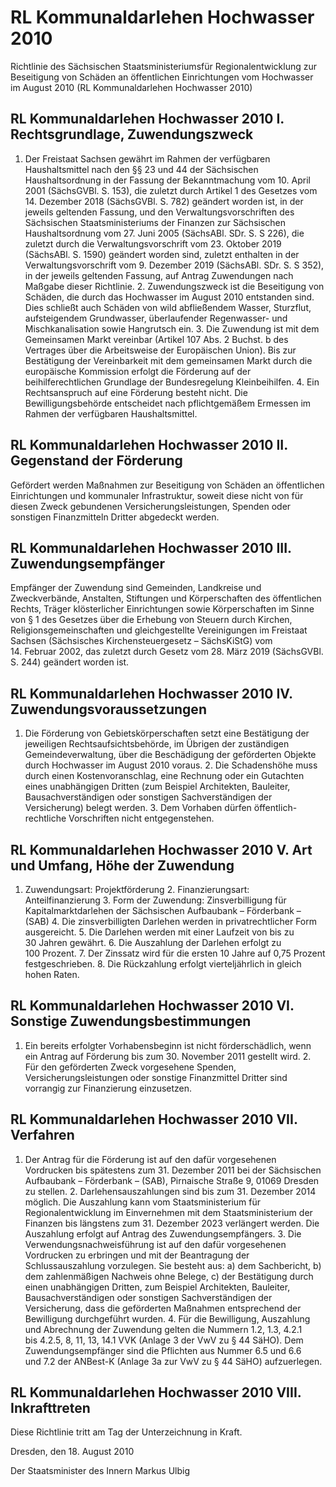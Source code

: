 # RL Kommunaldarlehen Hochwasser 2010

Richtlinie des Sächsischen Staatsministeriumsfür Regionalentwicklung zur Beseitigung von Schäden an öffentlichen Einrichtungen vom Hochwasser im August 2010 (RL Kommunaldarlehen Hochwasser 2010)

## RL Kommunaldarlehen Hochwasser 2010 I. Rechtsgrundlage, Zuwendungszweck

1. Der Freistaat Sachsen gewährt im Rahmen der verfügbaren Haushaltsmittel nach den §§ 23 und 44 der Sächsischen Haushaltsordnung in der Fassung der Bekanntmachung vom 10. April 2001 (SächsGVBl. S. 153), die zuletzt durch Artikel 1 des Gesetzes vom 14. Dezember 2018 (SächsGVBl. S. 782) geändert worden ist, in der jeweils geltenden Fassung, und den Verwaltungsvorschriften des Sächsischen Staatsministeriums der Finanzen zur Sächsischen Haushaltsordnung vom 27. Juni 2005 (SächsABl. SDr. S. S 226), die zuletzt durch die Verwaltungsvorschrift vom 23. Oktober 2019 (SächsABl. S. 1590) geändert worden sind, zuletzt enthalten in der Verwaltungsvorschrift vom 9. Dezember 2019 (SächsABl. SDr. S. S 352), in der jeweils geltenden Fassung, auf Antrag Zuwendungen nach Maßgabe dieser Richtlinie. 2. Zuwendungszweck ist die Beseitigung von Schäden, die durch das Hochwasser im August 2010 entstanden sind. Dies schließt auch Schäden von wild abfließendem Wasser, Sturzflut, aufsteigendem Grundwasser, überlaufender Regenwasser- und Mischkanalisation sowie Hangrutsch ein. 3. Die Zuwendung ist mit dem Gemeinsamen Markt vereinbar (Artikel 107 Abs. 2 Buchst. b des Vertrages über die Arbeitsweise der Europäischen Union). Bis zur Bestätigung der Vereinbarkeit mit dem gemeinsamen Markt durch die europäische Kommission erfolgt die Förderung auf der beihilferechtlichen Grundlage der Bundesregelung Kleinbeihilfen. 4. Ein Rechtsanspruch auf eine Förderung besteht nicht. Die Bewilligungsbehörde entscheidet nach pflichtgemäßem Ermessen im Rahmen der verfügbaren Haushaltsmittel. 
## RL Kommunaldarlehen Hochwasser 2010 II. Gegenstand der Förderung

Gefördert werden Maßnahmen zur Beseitigung von Schäden an öffentlichen Einrichtungen und kommunaler Infrastruktur, soweit diese nicht von für diesen Zweck gebundenen Versicherungsleistungen, Spenden oder sonstigen Finanzmitteln Dritter abgedeckt werden.


## RL Kommunaldarlehen Hochwasser 2010 III. Zuwendungsempfänger

Empfänger der Zuwendung sind Gemeinden, Landkreise und Zweckverbände, Anstalten, Stiftungen und Körperschaften des öffentlichen Rechts, Träger klösterlicher Einrichtungen sowie Körperschaften im Sinne von § 1 des Gesetzes über die Erhebung von Steuern durch Kirchen, Religionsgemeinschaften und gleichgestellte Vereinigungen im Freistaat Sachsen (Sächsisches Kirchensteuergesetz – SächsKiStG) vom 14. Februar 2002, das zuletzt durch Gesetz vom 28. März 2019 (SächsGVBl. S. 244) geändert worden ist.


## RL Kommunaldarlehen Hochwasser 2010 IV. Zuwendungsvoraussetzungen

1. Die Förderung von Gebietskörperschaften setzt eine Bestätigung der jeweiligen Rechtsaufsichtsbehörde, im Übrigen der zuständigen Gemeindeverwaltung, über die Beschädigung der geförderten Objekte durch Hochwasser im August 2010 voraus. 2. Die Schadenshöhe muss durch einen Kostenvoranschlag, eine Rechnung oder ein Gutachten eines unabhängigen Dritten (zum Beispiel Architekten, Bauleiter, Bausachverständigen oder sonstigen Sachverständigen der Versicherung) belegt werden. 3. Dem Vorhaben dürfen öffentlich-rechtliche Vorschriften nicht entgegenstehen. 
## RL Kommunaldarlehen Hochwasser 2010 V. Art und Umfang, Höhe der Zuwendung

1. Zuwendungsart: 
           Projektförderung 2. Finanzierungsart: 
           Anteilfinanzierung 3. Form der Zuwendung: 
           Zinsverbilligung für Kapitalmarktdarlehen der Sächsischen Aufbaubank – Förderbank – (SAB) 4. Die zinsverbilligten Darlehen werden in privatrechtlicher Form ausgereicht. 5. Die Darlehen werden mit einer Laufzeit von bis zu 30 Jahren gewährt. 6. Die Auszahlung der Darlehen erfolgt zu 100 Prozent. 7. Der Zinssatz wird für die ersten 10 Jahre auf 0,75 Prozent festgeschrieben. 8. Die Rückzahlung erfolgt vierteljährlich in gleich hohen Raten. 
## RL Kommunaldarlehen Hochwasser 2010 VI. Sonstige Zuwendungsbestimmungen

1. Ein bereits erfolgter Vorhabensbeginn ist nicht förderschädlich, wenn ein Antrag auf Förderung bis zum 30. November 2011 gestellt wird. 2. Für den geförderten Zweck vorgesehene Spenden, Versicherungsleistungen oder sonstige Finanzmittel Dritter sind vorrangig zur Finanzierung einzusetzen. 
## RL Kommunaldarlehen Hochwasser 2010 VII. Verfahren

1. Der Antrag für die Förderung ist auf den dafür vorgesehenen Vordrucken bis spätestens zum 31. Dezember 2011 bei der Sächsischen Aufbaubank – Förderbank – (SAB), Pirnaische Straße 9, 01069 Dresden zu stellen. 2. Darlehensauszahlungen sind bis zum 31. Dezember 2014 möglich. Die Auszahlung kann vom Staatsministerium für Regionalentwicklung im Einvernehmen mit dem Staatsministerium der Finanzen bis längstens zum 31. Dezember 2023 verlängert werden. Die Auszahlung erfolgt auf Antrag des Zuwendungsempfängers. 3. Die Verwendungsnachweisführung ist auf den dafür vorgesehenen Vordrucken zu erbringen und mit der Beantragung der Schlussauszahlung vorzulegen. Sie besteht aus: a) dem Sachbericht, b) dem zahlenmäßigen Nachweis ohne Belege, c) der Bestätigung durch einen unabhängigen Dritten, zum Beispiel Architekten, Bauleiter, Bausachverständigen oder sonstigen Sachverständigen der Versicherung, dass die geförderten Maßnahmen entsprechend der Bewilligung durchgeführt wurden. 4. Für die Bewilligung, Auszahlung und Abrechnung der Zuwendung gelten die Nummern 1.2, 1.3, 4.2.1 bis 4.2.5, 8, 11, 13, 14.1 
          VVK (Anlage 3 der VwV zu § 44 SäHO). Dem Zuwendungsempfänger sind die Pflichten aus Nummer 6.5 und 6.6 und 7.2 der ANBest-K (Anlage 3a zur VwV zu § 44 SäHO) aufzuerlegen. 
## RL Kommunaldarlehen Hochwasser 2010 VIII. Inkrafttreten

Diese Richtlinie tritt am Tag der Unterzeichnung in Kraft.

Dresden, den 18. August 2010

Der Staatsminister des Innern 
           Markus Ulbig

